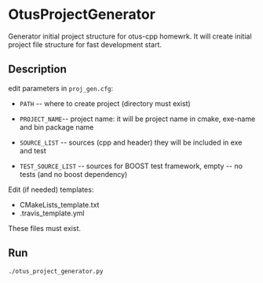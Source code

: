 # OtusProjectGenerator
Generator initial project structure for otus-cpp homewrk. It will create initial project file structure for fast development start.

## Description

edit  parameters in `proj_gen.cfg`:

- `PATH` -- where to create project (directory must exist)

- `PROJECT_NAME`-- project name: it will be project name in cmake, exe-name and bin package name

- `SOURCE_LIST` -- sources (cpp and header) they will be included in exe and test

- `TEST_SOURCE_LIST` -- sources for BOOST test framework, empty -- no tests (and no boost dependency)

  

Edit (if needed) templates:

* CMakeLists_template.txt
* .travis_template.yml

These files must exist.

## Run

```sh
./otus_project_generator.py
```

